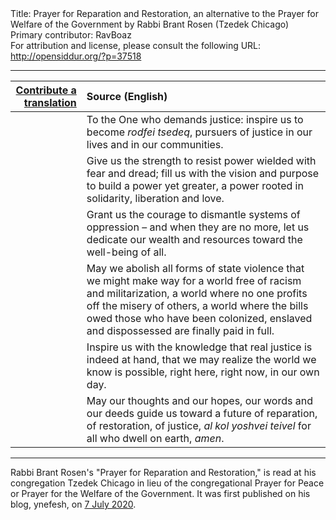 <html>
<head></head>
<body>
Title: Prayer for Reparation and Restoration, an alternative to the Prayer for Welfare of the Government by Rabbi Brant Rosen (Tzedek Chicago)<br />
Primary contributor: RavBoaz<br />
For attribution and license, please consult the following URL: <a href="http://opensiddur.org/?p=37518">http://opensiddur.org/?p=37518</a>
<p />
<hr />

<table style="margin-left: auto;margin-right: auto;" class="draggable">
<thead><tr><th id="x" style="text-align: right;"><a href="/contribute/upload">Contribute a translation</a></th><th style="text-align: left;">Source (English)</th></tr></thead>
<tbody>
<tr><td style="vertical-align:top;">
<div class="liturgy"><span lang="he">

</span></div></td>
 
<td style="vertical-align:top;">
<div class="english">
To the One who demands justice:
inspire us to become <em>rodfei tsedeq</em>,
pursuers of justice
in our lives and in our communities.
</div></td></tr>


<tr><td style="vertical-align:top;">
<div class="liturgy"><span lang="he">

</span></div></td>

<td style="vertical-align:top;">
<div class="english">
Give us the strength to resist power
wielded with fear and dread;
fill us with the vision and purpose
to build a power yet greater,
a power rooted in solidarity,
liberation and love.
</div></td></tr>


<tr><td style="vertical-align:top;">
<div class="liturgy"><span lang="he">

</span></div></td>

<td style="vertical-align:top;">
<div class="english">
Grant us the courage to dismantle
systems of oppression –
and when they are no more,
let us dedicate our wealth and resources
toward the well-being of all.
</div></td></tr>


<tr><td style="vertical-align:top;">
<div class="liturgy"><span lang="he">

</span></div></td>

<td style="vertical-align:top;">
<div class="english">
May we abolish all forms of state violence
that we might make way for a world
free of racism and militarization,
a world where no one profits
off the misery of others,
a world where the bills owed those who have been
colonized, enslaved and dispossessed
are finally paid in full.
</div></td></tr>


<tr><td style="vertical-align:top;">
<div class="liturgy"><span lang="he">

</span></div></td>

<td style="vertical-align:top;">
<div class="english">
Inspire us with the knowledge
that real justice is indeed at hand,
that we may realize
the world we know is possible,
right here, right now,
in our own day.
</div></td></tr>


<tr><td style="vertical-align:top;">
<div class="liturgy"><span lang="he">

</span></div></td>

<td style="vertical-align:top;">
<div class="english">
May our thoughts and our hopes,
our words and our deeds
guide us toward a future of reparation,
of restoration, of justice,
<em>al kol yoshvei teivel</em>
for all who dwell on earth,
<em>amen</em>.
</div></td></tr>
</tbody></table>

<hr />

Rabbi Brant Rosen's "Prayer for Reparation and Restoration," is read at his congregation Tzedek Chicago in lieu of the congregational Prayer for Peace or Prayer for the Welfare of the Government. It was first published on his blog, ynefesh, on <a href="https://ynefesh.com/2020/07/07/a-prayer-for-reparation-and-restoration/">7 July 2020</a>.




&nbsp;
</body>
</html>